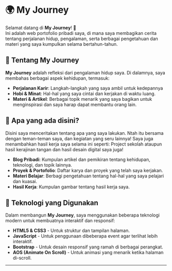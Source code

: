 # 🌍 My Journey

Selamat datang di **My Journey**! 🎉  
Ini adalah web portofolio pribadi saya, di mana saya membagikan cerita tentang perjalanan hidup, pengalaman, serta berbagai pengetahuan dan materi yang saya kumpulkan selama bertahun-tahun.

## 📖 Tentang **My Journey**

**My Journey** adalah refleksi dari pengalaman hidup saya. Di dalamnya, saya membahas berbagai aspek kehidupan, termasuk:
- **Perjalanan Karir**: Langkah-langkah yang saya ambil untuk kedepannya
- **Hobi & Minat**: Hal-hal yang saya cintai dan kerjakan di waktu luang.
- **Materi & Artikel**: Berbagai topik menarik yang saya bagikan untuk menginspirasi dan saya harap dapat membantu orang lain.

## 🌟 Apa yang ada disini?
Disini saya menceritakan tentang apa yang saya lakukan. Ntah itu bersama dengan teman-teman saya, dan kegiatan yang seru lainnya!
Saya juga menambahkan hasil kerja saya selama ini seperti: Project sekolah ataupun hasil kerajinan tangan dan hasil desain digital saya juga!

- **Blog Pribadi**: Kumpulan artikel dan pemikiran tentang kehidupan, teknologi, dan topik lainnya.
- **Proyek & Portofolio**: Daftar karya dan proyek yang telah saya kerjakan.
- **Materi Belajar**: Berbagi pengetahuan tentang hal-hal yang saya pelajari dan kuasai.
- **Hasil Kerja**: Kumpulan gambar tentang hasil kerja saya.

## 🚀 Teknologi yang Digunakan

Dalam membangun **My Journey**, saya menggunakan beberapa teknologi modern untuk membuatnya interaktif dan responsif:
- **HTML5 & CSS3** - Untuk struktur dan tampilan halaman.
- **JavaScript** - Untuk penggunaan dibeberapa event agar terlihat lebih interaktif.
- **Bootstrap** - Untuk desain responsif yang ramah di berbagai perangkat.
- **AOS (Animate On Scroll)** - Untuk animasi yang menarik ketika halaman di-scroll.

---
